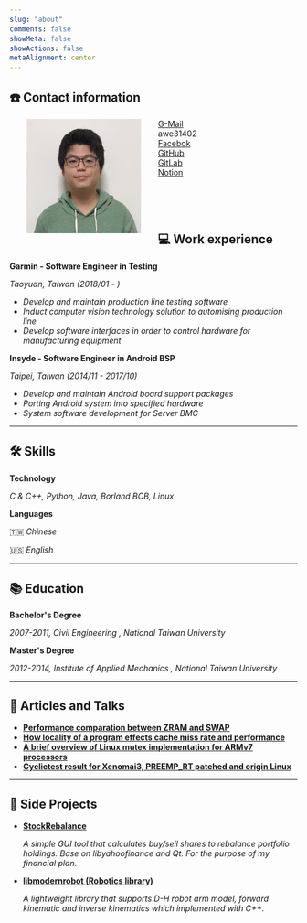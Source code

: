 ```yaml
---
slug: "about"
comments: false
showMeta: false
showActions: false
metaAlignment: center
---
```

## ☎️ Contact information
<img src="profile.jpg" align="left" width="200" height="200" hspace="30">
<p>
<i class="sidebar-button-icon fab fa-lg fa-google" aria-hidden="true"></i>
<a href="mailto:awe31402@gmail.com"> G-Mail</a><br>
<i class="sidebar-button-icon fab fa-lg fa-line" aria-hidden="true"></i> awe31402<br>
<i class="sidebar-button-icon fab fa-lg fa-facebook" aria-hidden="true"></i>
<a href="https://www.facebook.com/awe.wang.16/about"> Facebok</a><br>
<i class="sidebar-button-icon fab fa-lg fa-github" aria-hidden="true"></i>
<a href="https://github.com/Awe31402"> GitHub</a><br>
<i class="sidebar-button-icon fab fa-lg fa-gitlab" aria-hidden="true"></i>
<a href="https://gitlab.com/awe31402"> GitLab</a><br>
<i class="sidebar-button-icon fas fa fa-book" aria-hidden="true"></i>
<a href="https://www.notion.so/c54bca127ef24610bc85f949cde888a8"> Notion</a><br>
</p>
<br>
<br>
<br>

## 💻 Work experience

**Garmin - Software Engineer in Testing**

 *Taoyuan, Taiwan (2018/01 - )*

- *Develop and maintain production line testing software*
- *Induct computer vision technology  solution to automising production line*
- *Develop software interfaces in order to control hardware for manufacturing equipment*

**Insyde - Software Engineer in Android BSP**

 *Taipei, Taiwan (2014/11 - 2017/10)*

- *Develop and maintain Android board support packages*
- *Porting  Android system into specified hardware*
- *System software development for Server BMC*

---

## 🛠 Skills

 **Technology**

*C & C++, Python, Java, Borland BCB, Linux*

 **Languages**

🇹🇼 *Chinese*

🇺🇸 *English*

---

## 📚 Education

**Bachelor's Degree**

*2007-2011, Civil Engineering , National Taiwan University*

**Master's Degree**

*2012-2014, Institute of Applied Mechanics , National Taiwan University*

---

## 📜 Articles and Talks

- **[Performance comparation between ZRAM and SWAP](http://linuxperf.blogspot.com/2016/05/zram-flash.html)**
- **[How locality of a program effects cache miss rate and performance](http://linuxperf.blogspot.com/2016/04/locality.html)**
- **[A brief overview of Linux mutex implementation for ARMv7 processors](https://hackmd.io/3YTyaTpRQiexxDKlzGDSlg)**
- **[Cyclictest result for Xenomai3, PREEMP_RT patched and origin Linux](https://hackmd.io/Snqxtl3VTLqafbzidl7LHQ)**

---
## 📜 Side Projects

- **[StockRebalance](https://github.com/Awe31402/StockRebalance)**

    *A simple GUI tool that calculates buy/sell shares to rebalance  portfolio holdings.
    Base on libyahoofinance and Qt.
    For the purpose of my financial plan.*

- **[libmodernrobot (Robotics library)](https://gitlab.com/awe31402/modern_robotics/-/tree/master/)**

    *A lightweight library that supports D-H robot arm model, forward kinematic and  inverse kinematics  which implemented with C++.*
